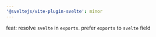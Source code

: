 ```yaml
---
'@sveltejs/vite-plugin-svelte': minor
---
```


feat: resolve `svelte` in `exports`. prefer `exports` to `svelte` field
